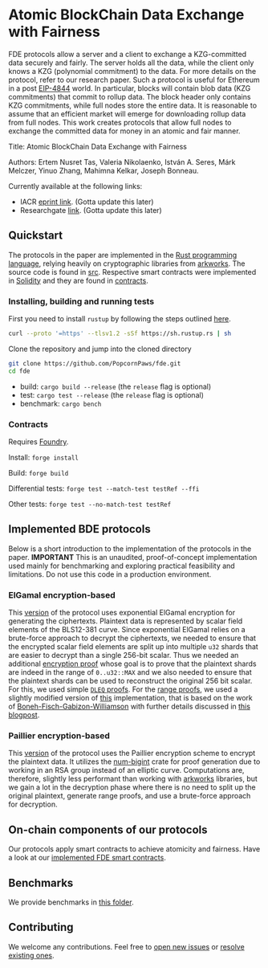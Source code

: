 # Atomic BlockChain Data Exchange with Fairness

FDE protocols allow a server and a client to exchange a KZG-committed data securely and fairly. 
The server holds all the data, while the client only knows a KZG (polynomial commitment) to the data. For more details on the protocol, refer to our research paper.
Such a protocol is useful for Ethereum in a post [EIP-4844](https://github.com/ethereum/EIPs/blob/master/EIPS/eip-4844.md) world. In particular, blocks will contain blob data (KZG commitments) that commit to rollup data. The block header only contains KZG commitments, while full nodes store the entire data. It is reasonable to assume that an efficient market will emerge for downloading rollup data from full nodes.
This work creates protocols that allow full nodes to exchange the committed data for money in an atomic and fair manner.

Title: Atomic BlockChain Data Exchange with Fairness

Authors: Ertem Nusret Tas, Valeria Nikolaenko, István A. Seres, Márk Melczer, Yinuo Zhang, Mahimna Kelkar, Joseph Bonneau. 

Currently available at the following links:
* IACR [eprint link](https://eprint.iacr.org/2024/420.pdf). (Gotta update this later)
* Researchgate [link](). (Gotta update this later)

## Quickstart

The protocols in the paper are implemented in the [Rust programming language](https://www.rust-lang.org/), relying heavily on cryptographic libraries from [arkworks](https://github.com/arkworks-rs). The source code is found in [src](https://github.com/PopcornPaws/fde/tree/main/src). Respective smart contracts were implemented in [Solidity](https://soliditylang.org/) and they are found in [contracts](https://github.com/PopcornPaws/fde/tree/main/contracts).

### Installing, building and running tests

First you need to install `rustup` by following the steps outlined [here](https://www.rust-lang.org/learn/get-started).

```sh
curl --proto '=https' --tlsv1.2 -sSf https://sh.rustup.rs | sh
```

Clone the repository and jump into the cloned directory
```sh
git clone https://github.com/PopcornPaws/fde.git
cd fde
```
- build: `cargo build --release` (the `release` flag is optional)
- test: `cargo test --release` (the `release` flag is optional)
- benchmark: `cargo bench`

### Contracts
Requires [Foundry](https://book.getfoundry.sh/getting-started/installation).

Install: `forge install`

Build: `forge build`

Differential tests: `forge test --match-test testRef --ffi`

Other tests: `forge test --no-match-test testRef`


## Implemented BDE protocols

Below is a short introduction to the implementation of the protocols in the paper.
**IMPORTANT** This is an unaudited, proof-of-concept implementation used mainly for benchmarking and exploring practical feasibility and limitations. Do not use this code in a production environment.

### ElGamal encryption-based

This [version](https://github.com/PopcornPaws/fde/tree/main/src/veck/kzg/elgamal) of the protocol uses exponential ElGamal encryption for generating the ciphertexts. Plaintext data is represented by scalar field elements of the BLS12-381 curve. Since exponential ElGamal relies on a brute-force approach to decrypt the ciphertexts, we needed to ensure that the encrypted scalar field elements are split up into multiple `u32` shards that are easier to decrypt than a single 256-bit scalar. Thus we needed an additional [encryption proof](https://github.com/PopcornPaws/fde/blob/main/src/veck/kzg/elgamal/encryption.rs) whose goal is to prove that the plaintext shards are indeed in the range of `0..u32::MAX` and we also needed to ensure that the plaintext shards can be used to reconstruct the original 256 bit scalar. For this, we used simple [`DLEQ` proofs](https://github.com/PopcornPaws/fde/blob/main/src/dleq.rs). For the [range proofs](https://github.com/PopcornPaws/fde/tree/main/src/range_proof), we used a slightly modified version of [this](https://github.com/roynalnaruto/range_proof) implementation, that is based on the work of [Boneh-Fisch-Gabizon-Williamson](https://hackmd.io/@dabo/B1U4kx8XI) with further details discussed in [this blogpost](https://decentralizedthoughts.github.io/2020-03-03-range-proofs-from-polynomial-commitments-reexplained/).

### Paillier encryption-based

This [version](https://github.com/PopcornPaws/fde/blob/main/src/veck/kzg/paillier/mod.rs) of the protocol uses the Paillier encryption scheme to encrypt the plaintext data. It utilizes the [num-bigint](https://crates.io/crates/num-bigint) crate for proof generation due to working in an RSA group instead of an elliptic curve. Computations are, therefore, slightly less performant than working with [arkworks](https://github.com/arkworks-rs) libraries, but we gain a lot in the decryption phase where there is no need to split up the original plaintext, generate range proofs, and use a brute-force approach for decryption.

## On-chain components of our protocols
Our protocols apply smart contracts to achieve atomicity and fairness. Have a look at our [implemented FDE smart contracts](https://github.com/PopcornPaws/fde/blob/main/contracts/FDE.sol).
## Benchmarks
We provide benchmarks in [this folder](https://github.com/PopcornPaws/fde/tree/main/benches).
## Contributing
We welcome any contributions. Feel free to [open new issues](https://github.com/PopcornPaws/fde/issues/new) or [resolve existing ones](https://github.com/PopcornPaws/fde/issues).
